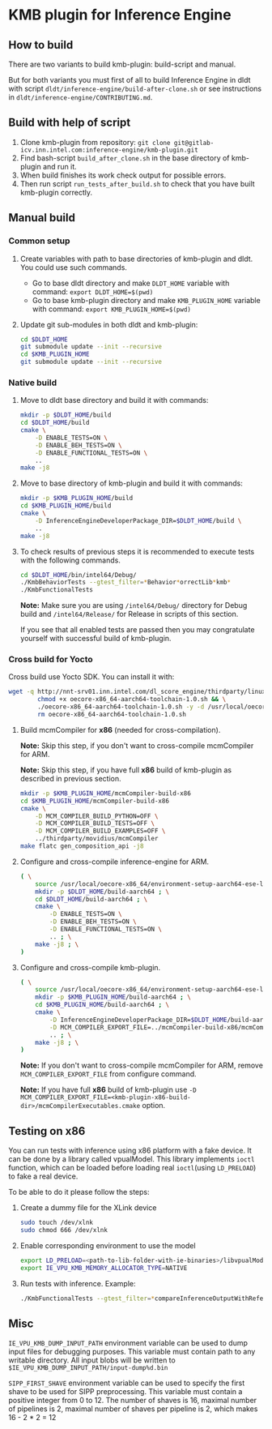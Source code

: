 # KMB plugin for Inference Engine

## How to build

There are two variants to build kmb-plugin: build-script and manual.

But for both variants you must first of all to build Inference Engine in dldt with
script `dldt/inference-engine/build-after-clone.sh` or see instructions in `dldt/inference-engine/CONTRIBUTING.md`.

## Build with help of script

1. Clone kmb-plugin from repository: `git clone git@gitlab-icv.inn.intel.com:inference-engine/kmb-plugin.git`
2. Find bash-script `build_after_clone.sh` in the base directory of kmb-plugin and run it.
3. When build finishes its work check output for possible errors.
4. Then run script `run_tests_after_build.sh` to check that you have built kmb-plugin correctly.

## Manual build

### Common setup

1. Create variables with path to base directories of kmb-plugin and dldt. You could use such commands.
    * Go to base dldt directory and make `DLDT_HOME` variable with command: `export DLDT_HOME=$(pwd)`
    * Go to base kmb-plugin directory and make `KMB_PLUGIN_HOME` variable with command: `export KMB_PLUGIN_HOME=$(pwd)`

2. Update git sub-modules in both dldt and kmb-plugin:

    ```bash
    cd $DLDT_HOME
    git submodule update --init --recursive
    cd $KMB_PLUGIN_HOME
    git submodule update --init --recursive
    ```

### Native build

1. Move to dldt base directory and build it with commands:

    ```bash
    mkdir -p $DLDT_HOME/build
    cd $DLDT_HOME/build
    cmake \
        -D ENABLE_TESTS=ON \
        -D ENABLE_BEH_TESTS=ON \
        -D ENABLE_FUNCTIONAL_TESTS=ON \
        ..
    make -j8
    ```

2. Move to base directory of kmb-plugin and build it with commands:

    ```bash
    mkdir -p $KMB_PLUGIN_HOME/build
    cd $KMB_PLUGIN_HOME/build
    cmake \
        -D InferenceEngineDeveloperPackage_DIR=$DLDT_HOME/build \
        ..
    make -j8
    ```

3. To check results of previous steps it is recommended to execute tests with the following commands.

    ```bash
    cd $DLDT_HOME/bin/intel64/Debug/
    ./KmbBehaviorTests --gtest_filter=*Behavior*orrectLib*kmb*
    ./KmbFunctionalTests
    ```

    **Note:** Make sure you are using `/intel64/Debug/` directory for Debug build and `/intel64/Release/` for Release in scripts of this section.

    If you see that all enabled tests are passed then you may congratulate yourself with successful build of kmb-plugin.

### Cross build for Yocto

Cross build use Yocto SDK. You can install it with:

```bash
wget -q http://nnt-srv01.inn.intel.com/dl_score_engine/thirdparty/linux/keembay/stable/ww28.5/oecore-x86_64-aarch64-toolchain-1.0.sh && \
        chmod +x oecore-x86_64-aarch64-toolchain-1.0.sh && \
        ./oecore-x86_64-aarch64-toolchain-1.0.sh -y -d /usr/local/oecore-x86_64 && \
        rm oecore-x86_64-aarch64-toolchain-1.0.sh
```

1. Build mcmCompiler for **x86** (needed for cross-compilation).

    **Note:** Skip this step, if you don't want to cross-compile mcmCompiler for ARM.

    **Note:** Skip this step, if you have full **x86** build of kmb-plugin as described in previous section.

    ```bash
    mkdir -p $KMB_PLUGIN_HOME/mcmCompiler-build-x86
    cd $KMB_PLUGIN_HOME/mcmCompiler-build-x86
    cmake \
        -D MCM_COMPILER_BUILD_PYTHON=OFF \
        -D MCM_COMPILER_BUILD_TESTS=OFF \
        -D MCM_COMPILER_BUILD_EXAMPLES=OFF \
        ../thirdparty/movidius/mcmCompiler
    make flatc gen_composition_api -j8
    ```

2. Configure and cross-compile inference-engine for ARM.

    ```bash
    ( \
        source /usr/local/oecore-x86_64/environment-setup-aarch64-ese-linux ; \
        mkdir -p $DLDT_HOME/build-aarch64 ; \
        cd $DLDT_HOME/build-aarch64 ; \
        cmake \
            -D ENABLE_TESTS=ON \
            -D ENABLE_BEH_TESTS=ON \
            -D ENABLE_FUNCTIONAL_TESTS=ON \
            .. ; \
        make -j8 ; \
    )
    ```

3. Configure and cross-compile kmb-plugin.

    ```bash
    ( \
        source /usr/local/oecore-x86_64/environment-setup-aarch64-ese-linux ; \
        mkdir -p $KMB_PLUGIN_HOME/build-aarch64 ; \
        cd $KMB_PLUGIN_HOME/build-aarch64 ; \
        cmake \
            -D InferenceEngineDeveloperPackage_DIR=$DLDT_HOME/build-aarch64 \
            -D MCM_COMPILER_EXPORT_FILE=../mcmCompiler-build-x86/mcmCompilerExecutables.cmake \
            .. ; \
        make -j8 ; \
    )
   ```

    **Note:** If you don't want to cross-compile mcmCompiler for ARM,
      remove `MCM_COMPILER_EXPORT_FILE` from configure command.

    **Note:** If you have full **x86** build of kmb-plugin use
      `-D MCM_COMPILER_EXPORT_FILE=<kmb-plugin-x86-build-dir>/mcmCompilerExecutables.cmake` option.

## Testing on x86

You can run tests with inference using x86 platform with a fake device.
It can be done by a library called vpualModel. This library implements `ioctl` function,
which can be loaded before loading real `ioctl`(using `LD_PRELOAD`) to fake
a real device.

To be able to do it please follow the steps:

1. Create a dummy file for the XLink device

    ```bash
    sudo touch /dev/xlnk
    sudo chmod 666 /dev/xlnk
    ```

2. Enable corresponding environment to use the model

    ```bash
    export LD_PRELOAD=<path-to-lib-folder-with-ie-binaries>/libvpualModel.so
    export IE_VPU_KMB_MEMORY_ALLOCATOR_TYPE=NATIVE
    ```

3. Run tests with inference. Example:

    ```bash
    ./KmbFunctionalTests --gtest_filter=*compareInferenceOutputWithReference*/0*
    ```

## Misc

`IE_VPU_KMB_DUMP_INPUT_PATH` environment variable can be used to dump input
files for debugging purposes. This variable must contain path to any
writable directory. All input blobs will be written to
`$IE_VPU_KMB_DUMP_INPUT_PATH/input-dump%d.bin`

`SIPP_FIRST_SHAVE` environment variable can be used to specify the first shave
to be used for SIPP preprocessing. This variable must contain a positive
integer from 0 to 12. The number of shaves is 16, maximal number of pipelines
is 2, maximal number of shaves per pipeline is 2, which makes 16 - 2 * 2 = 12
